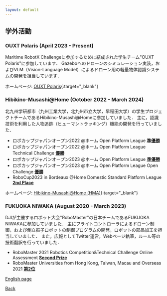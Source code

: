 ```yaml
---
layout: default
---
```


## 学外活動
### **OUXT Polaris** (April 2023 - Present)
Maritime RobotX Challengeに参加するために結成された学生チーム"OUXT Polaris"に参加しています．
Gazeboへのドローンのシミュレーション実装，およびVLM（Vision-Language Model）によるドローン用の軽量物体認識システムの開発を担当しています．

ホームページ: [OUXT Polaris](https://www.ouxt.jp/){:target="_blank"}

### **Hibikino-Musashi@Home** (October 2022 - March 2024)
北九州学研都市（九州工業大学，北九州市立大学，早稲田大学）の学生プロジェクトチームであるHibikino-Musashi@Homeに参加していました．
主に，認識技術を利用した人物追跡（ヒューマントラッキング）機能の開発を行っていました．

* ロボカップジャパンオープン2022 @ホーム Open Platform League <u><b>準優勝</b></u>
* ロボカップジャパンオープン2022 @ホーム Open Platform League Technical Challenge <u><b>優勝</b></u>
* ロボカップジャパンオープン2023 @ホーム Open Platform League <u><b>準優勝</b></u>
* ロボカップジャパンオープン2023 @ホーム Open Platform League Open Challenge <u><b>優勝</b></u>
* RoboCup2023 in Bordeaux @Home Domestic Standard Platform League <u><b>2nd Place</b></u>

ホームページ: [Hibikino-Musashi@Home (HMA)](https://www.brain.kyutech.ac.jp/~hma/ja/top/){:target="_blank"}

### **FUKUOKA NIWAKA** (August 2020 - March 2023)
DJIが主催するロボット大会"RoboMaster"の日本チームであるFUKUOKA NIWAKAに参加していました．
主にフライトコントローラによるドローン制御，および倒立振子ロボットの制御プログラムの開発，ロボットの部品加工を担当していました．
また，広報としてTwitter運営，Webページ執筆，ルール等の技術翻訳を行っていました．

* RoboMaster 2021 Robotics Competition&Technical Challenge Online Assessment <u><b>Second Prize</b></u>
* RoboMaster Universities from Hong Kong, Taiwan, Macau and Overseas 2021 <u><b>第2位</b></u>

[English page](./activities)

[Back](./index_JP)
